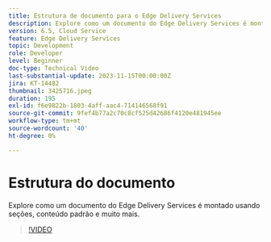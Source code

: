 ```yaml
---
title: Estrutura de documento para o Edge Delivery Services
description: Explore como um documento do Edge Delivery Services é montado usando seções, conteúdo padrão e muito mais.
version: 6.5, Cloud Service
feature: Edge Delivery Services
topic: Development
role: Developer
level: Beginner
doc-type: Technical Video
last-substantial-update: 2023-11-15T00:00:00Z
jira: KT-14482
thumbnail: 3425716.jpeg
duration: 195
exl-id: f6e9822b-1803-4aff-aac4-714146568f91
source-git-commit: 9fef4b77a2c70c8cf525d42686f4120e481945ee
workflow-type: tm+mt
source-wordcount: '40'
ht-degree: 0%

---
```


# Estrutura do documento

Explore como um documento do Edge Delivery Services é montado usando seções, conteúdo padrão e muito mais.

>[!VIDEO](https://video.tv.adobe.com/v/3425716/?learn=on)
